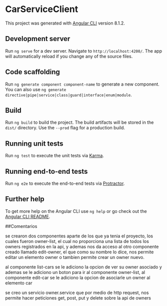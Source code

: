 # CarServiceClient

This project was generated with [Angular CLI](https://github.com/angular/angular-cli) version 8.1.2.

## Development server

Run `ng serve` for a dev server. Navigate to `http://localhost:4200/`. The app will automatically reload if you change any of the source files.

## Code scaffolding

Run `ng generate component component-name` to generate a new component. You can also use `ng generate directive|pipe|service|class|guard|interface|enum|module`.

## Build

Run `ng build` to build the project. The build artifacts will be stored in the `dist/` directory. Use the `--prod` flag for a production build.

## Running unit tests

Run `ng test` to execute the unit tests via [Karma](https://karma-runner.github.io).

## Running end-to-end tests

Run `ng e2e` to execute the end-to-end tests via [Protractor](http://www.protractortest.org/).

## Further help

To get more help on the Angular CLI use `ng help` or go check out the [Angular CLI README](https://github.com/angular/angular-cli/blob/master/README.md).


##Comentarios

se crearon dos componentes aparte de los que ya tenia el proyecto, los cuales fueron owner-list, el cual no proporciona una lista de todos los owners registrados en la api, y ademas nos da acceso al otro componente creado llamado edit-owner, el que como su nombre lo dice, nos permite editar un elemento owner o tambien permite crear un owner nuevo.

al componente list-cars se le adiciono la opcion de ver su owner asociado y ademas se le adiciono un boton para ir al componente owner-list, al componente edit-car se le adiciono la opcion de asociarle un owner al elemento car

se creo un servicio owner.service que por medio de http request, nos permite hacer peticiones get, post, put y delete sobre la api de owners
